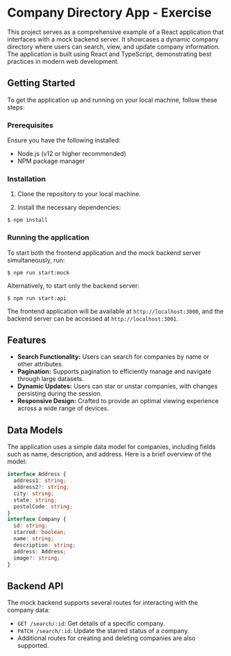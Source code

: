 # Company Directory App - Exercise

This project serves as a comprehensive example of a React application that interfaces with a mock backend server. It showcases a dynamic company directory where users can search, view, and update company information. The application is built using React and TypeScript, demonstrating best practices in modern web development.

## Getting Started

To get the application up and running on your local machine, follow these steps:

### Prerequisites

Ensure you have the following installed:

- Node.js (v12 or higher recommended)
- NPM package manager

### Installation

1. Clone the repository to your local machine.

2. Install the necessary dependencies:

```
$ npm install
```

### Running the application

To start both the frontend application and the mock backend server simultaneously, run:

```
$ npm run start:mock
```

Alternatively, to start only the backend server:

```
$ npm run start:api
```

The frontend application will be available at `http://localhost:3000`, and the backend server can be accessed at `http://localhost:3001`.

## Features

- **Search Functionality:** Users can search for companies by name or other attributes.
- **Pagination:** Supports pagination to efficiently manage and navigate through large datasets.
- **Dynamic Updates:** Users can star or unstar companies, with changes persisting during the session.
- **Responsive Design:** Crafted to provide an optimal viewing experience across a wide range of devices.

## Data Models

The application uses a simple data model for companies, including fields such as name, description, and address. Here is a brief overview of the model:

```typescript
interface Address {
  address1: string;
  address2?: string;
  city: string;
  state: string;
  postalCode: string;
}
interface Company {
  id: string;
  starred: boolean;
  name: string;
  description: string;
  address: Address;
  image?: string;
}
```

## Backend API

The mock backend supports several routes for interacting with the company data:

- `GET /search/:id`: Get details of a specific company.
- `PATCH /search/:id`: Update the starred status of a company.
- Additional routes for creating and deleting companies are also supported.
